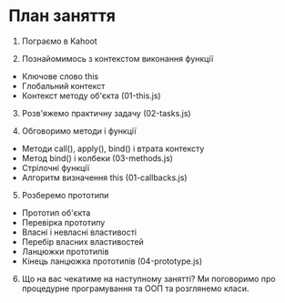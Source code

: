 # План заняття

1. Пограємо в Kahoot

2. Познайомимось з контекстом виконання функції

- Ключове слово this
- Глобальний контекст
- Контекст методу об'єкта (01-this.js)

3. Розв'яжемо практичну задачу (02-tasks.js)

4. Обговоримо методи і функції

- Методи call(), apply(), bind() і втрата контексту
- Метод bind() і колбеки (03-methods.js)
- Стрілочні функції
- Алгоритм визначення this (01-callbacks.js)

5. Розберемо прототипи

- Прототип об'єкта
- Перевірка прототипу
- Власні і невласні властивості
- Перебір власних властивостей
- Ланцюжки прототипів
- Кінець ланцюжка прототипів (04-prototype.js)

6. Що на вас чекатиме на наступному занятті? Ми поговоримо про процедурне
   програмування та ООП та розглянемо класи.
